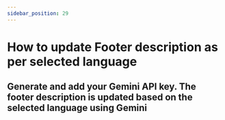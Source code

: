 ```yaml
---
sidebar_position: 29
---
```


# How to update Footer description as per selected language


##  Generate and add your Gemini API key. The footer description is updated based on the selected language using Gemini



